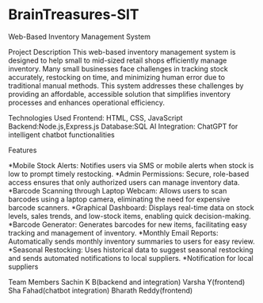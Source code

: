 # BrainTreasures-SIT
Web-Based Inventory Management System

Project Description
This web-based inventory management system is designed to help small to mid-sized retail shops efficiently manage inventory. Many small businesses face challenges in tracking stock accurately, restocking on time, and minimizing human error due to traditional manual methods. This system addresses these challenges by providing an affordable, accessible solution that simplifies inventory processes and enhances operational efficiency.

Technologies Used
Frontend: HTML, CSS, JavaScript
Backend:Node.js,Express.js
Database:SQL
AI Integration: ChatGPT for intelligent chatbot functionalities

Features

*Mobile Stock Alerts: Notifies users via SMS or mobile alerts when stock is low to prompt timely restocking.
*Admin Permissions: Secure, role-based access ensures that only authorized users can manage inventory data.
*Barcode Scanning through Laptop Webcam: Allows users to scan barcodes using a laptop camera, eliminating the need for expensive barcode scanners.
*Graphical Dashboard: Displays real-time data on stock levels, sales trends, and low-stock items, enabling quick decision-making.
*Barcode Generator: Generates barcodes for new items, facilitating easy tracking and management of inventory.
*Monthly Email Reports: Automatically sends monthly inventory summaries to users for easy review.
*Seasonal Restocking: Uses historical data to suggest seasonal restocking and sends automated notifications to local suppliers.
*Notification for local suppliers

Team Members
Sachin K B(backend and integration)
Varsha Y(frontend)
Sha Fahad(chatbot integration)
Bharath Reddy(frontend)